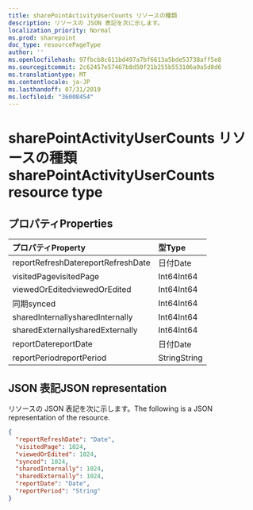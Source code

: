 ```yaml
---
title: sharePointActivityUserCounts リソースの種類
description: リソースの JSON 表記を次に示します。
localization_priority: Normal
ms.prod: sharepoint
doc_type: resourcePageType
author: ''
ms.openlocfilehash: 97fbcb8c611bd497a7bf6613a5bde53738aff5e8
ms.sourcegitcommit: 2c62457e57467b8d50f21b255b553106a9a5d8d6
ms.translationtype: MT
ms.contentlocale: ja-JP
ms.lasthandoff: 07/31/2019
ms.locfileid: "36008454"
---
```

# <a name="sharepointactivityusercounts-resource-type"></a><span data-ttu-id="76a7f-103">sharePointActivityUserCounts リソースの種類</span><span class="sxs-lookup"><span data-stu-id="76a7f-103">sharePointActivityUserCounts resource type</span></span>

## <a name="properties"></a><span data-ttu-id="76a7f-104">プロパティ</span><span class="sxs-lookup"><span data-stu-id="76a7f-104">Properties</span></span>

| <span data-ttu-id="76a7f-105">プロパティ</span><span class="sxs-lookup"><span data-stu-id="76a7f-105">Property</span></span>          | <span data-ttu-id="76a7f-106">型</span><span class="sxs-lookup"><span data-stu-id="76a7f-106">Type</span></span>   |
| :---------------- | :----- |
| <span data-ttu-id="76a7f-107">reportRefreshDate</span><span class="sxs-lookup"><span data-stu-id="76a7f-107">reportRefreshDate</span></span> | <span data-ttu-id="76a7f-108">日付</span><span class="sxs-lookup"><span data-stu-id="76a7f-108">Date</span></span>   |
| <span data-ttu-id="76a7f-109">visitedPage</span><span class="sxs-lookup"><span data-stu-id="76a7f-109">visitedPage</span></span>       | <span data-ttu-id="76a7f-110">Int64</span><span class="sxs-lookup"><span data-stu-id="76a7f-110">Int64</span></span>  |
| <span data-ttu-id="76a7f-111">viewedOrEdited</span><span class="sxs-lookup"><span data-stu-id="76a7f-111">viewedOrEdited</span></span>    | <span data-ttu-id="76a7f-112">Int64</span><span class="sxs-lookup"><span data-stu-id="76a7f-112">Int64</span></span>  |
| <span data-ttu-id="76a7f-113">同期</span><span class="sxs-lookup"><span data-stu-id="76a7f-113">synced</span></span>            | <span data-ttu-id="76a7f-114">Int64</span><span class="sxs-lookup"><span data-stu-id="76a7f-114">Int64</span></span>  |
| <span data-ttu-id="76a7f-115">sharedInternally</span><span class="sxs-lookup"><span data-stu-id="76a7f-115">sharedInternally</span></span>  | <span data-ttu-id="76a7f-116">Int64</span><span class="sxs-lookup"><span data-stu-id="76a7f-116">Int64</span></span>  |
| <span data-ttu-id="76a7f-117">sharedExternally</span><span class="sxs-lookup"><span data-stu-id="76a7f-117">sharedExternally</span></span>  | <span data-ttu-id="76a7f-118">Int64</span><span class="sxs-lookup"><span data-stu-id="76a7f-118">Int64</span></span>  |
| <span data-ttu-id="76a7f-119">reportDate</span><span class="sxs-lookup"><span data-stu-id="76a7f-119">reportDate</span></span>        | <span data-ttu-id="76a7f-120">日付</span><span class="sxs-lookup"><span data-stu-id="76a7f-120">Date</span></span>   |
| <span data-ttu-id="76a7f-121">reportPeriod</span><span class="sxs-lookup"><span data-stu-id="76a7f-121">reportPeriod</span></span>      | <span data-ttu-id="76a7f-122">String</span><span class="sxs-lookup"><span data-stu-id="76a7f-122">String</span></span> |

## <a name="json-representation"></a><span data-ttu-id="76a7f-123">JSON 表記</span><span class="sxs-lookup"><span data-stu-id="76a7f-123">JSON representation</span></span>

<span data-ttu-id="76a7f-124">リソースの JSON 表記を次に示します。</span><span class="sxs-lookup"><span data-stu-id="76a7f-124">The following is a JSON representation of the resource.</span></span>

<!-- {
  "blockType": "resource",
  "@odata.type": "microsoft.graph.sharePointActivityUserCounts"
} -->

```json
{
  "reportRefreshDate": "Date", 
  "visitedPage": 1024, 
  "viewedOrEdited": 1024, 
  "synced": 1024, 
  "sharedInternally": 1024, 
  "sharedExternally": 1024, 
  "reportDate": "Date", 
  "reportPeriod": "String"
}
```
